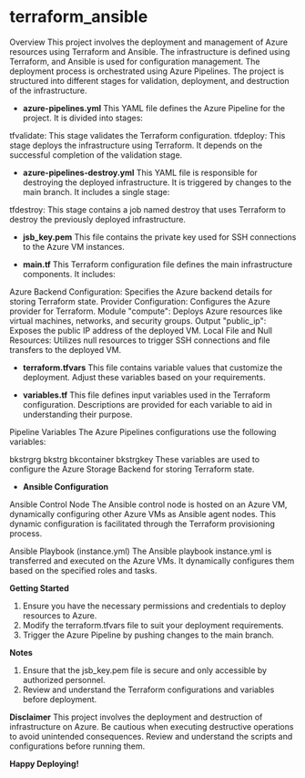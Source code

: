 # terraform_ansible
Overview
This project involves the deployment and management of Azure resources using Terraform and Ansible. The infrastructure is defined using Terraform, and Ansible is used for configuration management. The deployment process is orchestrated using Azure Pipelines. The project is structured into different stages for validation, deployment, and destruction of the infrastructure.

- **azure-pipelines.yml**
This YAML file defines the Azure Pipeline for the project. It is divided into stages:

tfvalidate: This stage validates the Terraform configuration.
tfdeploy: This stage deploys the infrastructure using Terraform. It depends on the successful completion of the validation stage.

- **azure-pipelines-destroy.yml**
This YAML file is responsible for destroying the deployed infrastructure. It is triggered by changes to the main branch. It includes a single stage:

tfdestroy: This stage contains a job named destroy that uses Terraform to destroy the previously deployed infrastructure.

- **jsb_key.pem**
This file contains the private key used for SSH connections to the Azure VM instances.

- **main.tf**
This Terraform configuration file defines the main infrastructure components. It includes:

Azure Backend Configuration: Specifies the Azure backend details for storing Terraform state.
Provider Configuration: Configures the Azure provider for Terraform.
Module "compute": Deploys Azure resources like virtual machines, networks, and security groups.
Output "public_ip": Exposes the public IP address of the deployed VM.
Local File and Null Resources: Utilizes null resources to trigger SSH connections and file transfers to the deployed VM.

- **terraform.tfvars**
This file contains variable values that customize the deployment. Adjust these variables based on your requirements.

- **variables.tf**
This file defines input variables used in the Terraform configuration. Descriptions are provided for each variable to aid in understanding their purpose.

Pipeline Variables
The Azure Pipelines configurations use the following variables:

bkstrgrg
bkstrg
bkcontainer
bkstrgkey
These variables are used to configure the Azure Storage Backend for storing Terraform state.

- **Ansible Configuration**

Ansible Control Node
The Ansible control node is hosted on an Azure VM, dynamically configuring other Azure VMs as Ansible agent nodes. This dynamic configuration is facilitated through the Terraform provisioning process.

Ansible Playbook (instance.yml)
The Ansible playbook instance.yml is transferred and executed on the Azure VMs. It dynamically configures them based on the specified roles and tasks.

**Getting Started**

1. Ensure you have the necessary permissions and credentials to deploy resources to Azure.
2. Modify the terraform.tfvars file to suit your deployment requirements.
3. Trigger the Azure Pipeline by pushing changes to the main branch.

**Notes**
1. Ensure that the jsb_key.pem file is secure and only accessible by authorized personnel.
2. Review and understand the Terraform configurations and variables before deployment.

**Disclaimer**
This project involves the deployment and destruction of infrastructure on Azure. Be cautious when executing destructive operations to avoid unintended consequences. Review and understand the scripts and configurations before running them.

**Happy Deploying!**
